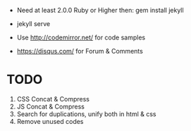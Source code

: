 * Need at least 2.0.0 Ruby or Higher then: gem install jekyll
* jekyll serve

* Use http://codemirror.net/ for code samples
* https://disqus.com/ for Forum & Comments

# TODO

1. CSS Concat & Compress
2. JS Concat & Compress
3. Search for duplications, unify both in html & css
4. Remove unused codes
